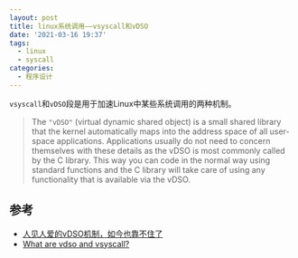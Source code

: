 ```yaml
---
layout: post
title: linux系统调用——vsyscall和vDSO
date: '2021-03-16 19:37'
tags:
  - linux
  - syscall
categories:
  - 程序设计
---
```


`vsyscall`和`vDSO`段是用于加速Linux中某些系统调用的两种机制。

> The `"vDSO"` (virtual dynamic shared object) is a small shared library
that the kernel automatically maps into the address space of all user-space applications.  Applications usually do not need to concern themselves with these details as the vDSO is most commonly called by the C library.  This way you can code in the normal way using standard functions and the C library will take care of using any functionality that is available via the vDSO.

<!--more-->


## 参考

- [人见人爱的vDSO机制，如今也靠不住了](https://cloud.tencent.com/developer/article/1073909)
- [What are vdso and vsyscall?](https://stackoverflow.com/questions/19938324/what-are-vdso-and-vsyscall)
